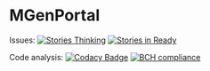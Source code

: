 # MGenPortal
Issues: [![Stories Thinking](https://badge.waffle.io/rualark/MGenPortal.png?label=thinking&title=Thinking)](http://waffle.io/rualark/MGenPortal)
[![Stories in Ready](https://badge.waffle.io/rualark/MGenPortal.png?label=ready&title=Ready)](http://waffle.io/rualark/MGenPortal) 

Code analysis:  [![Codacy Badge](https://api.codacy.com/project/badge/Grade/f4de96b023c54d4caff652fe79b14f64)](https://www.codacy.com/app/rualark/MGenPortal?utm_source=github.com&amp;utm_medium=referral&amp;utm_content=rualark/MGenPortal&amp;utm_campaign=Badge_Grade)
[![BCH compliance](https://bettercodehub.com/edge/badge/rualark/MGenPortal?branch=master)](https://bettercodehub.com/)

